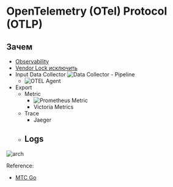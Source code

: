 # OpenTelemetry (OTel) Protocol (OTLP)

## Зачем

- [Observability](../../arch/ability/observability.md)
- [Vendor Lock исключить](https://habr.com/ru/company/ru_mts/blog/537892/)
- Input Data Collector
	![Data Collector](https://habrastorage.org/r/w1560/webt/te/5k/cn/te5kcnz9h8pkdd0nr_2papfrr98.png)
		- Pipeline	
	- ![OTEL Agent](https://habrastorage.org/r/w1560/webt/tu/my/yk/tumyykh5oqpg_-gralg_9h8cy-m.png)
- Export  
	- Metric
		- ![Prometheus Metric](https://habrastorage.org/r/w1560/webt/2l/8k/l1/2l8kl1ck385o93-rqiehzewqudw.png)
		- Victoria Metrics
	- Trace
		- Jaeger
	- Logs
		-

![arch](https://opentelemetry.io/img/otel_diagram.png)

[](https://opentelemetry.io/docs/reference/specification/overview/)

Reference:

- [МТС Go](https://habr.com/ru/company/ru_mts/blog/537892/)